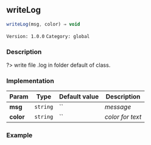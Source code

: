 ## writeLog 
  ```javascript
 writeLog(msg, color) ⇒ void 
``` 

 ` Version: 1.0.0 ` 
` Category: global ` 

### Description 

?> write file .log in folder default of class. 

### Implementation 

| Param | Type | Default value | Description | 
| --- | --- | --- | --- | 
| **msg** | `string` | `` | _message_ | 
| **color** | `string` | `` | _color for text_ | 

### Example 

 ```javascript 
  
 ```  

